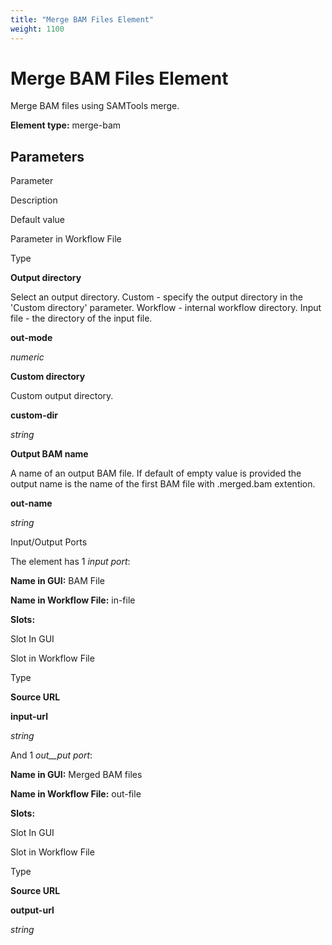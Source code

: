 ```yaml
---
title: "Merge BAM Files Element"
weight: 1100
---
```



# Merge BAM Files Element

Merge BAM files using SAMTools merge.

**Element type:** merge-bam

Parameters
----------

Parameter

Description

Default value

Parameter in Workflow File

Type

**Output directory**

Select an output directory. Custom - specify the output directory in the 'Custom directory' parameter. Workflow - internal workflow directory. Input file - the directory of the input file.



**out-mode**

_numeric_

**Custom directory**

Custom output directory.



**custom-dir**

_string_

**Output BAM name**

A name of an output BAM file. If default of empty value is provided the output name is the name of the first BAM file with .merged.bam extention.



**out-name**

_string_

Input/Output Ports

The element has 1 _input port_:

**Name in GUI:** BAM File

**Name in Workflow File:** in-file

**Slots:**

Slot In GUI

Slot in Workflow File

Type

**Source URL**

**input-url**

_string_

And 1 _out__put port_:

**Name in GUI:** Merged BAM files

**Name in Workflow File:** out-file

**Slots:**

Slot In GUI

Slot in Workflow File

Type

**Source URL**

**output-url**

_string_
